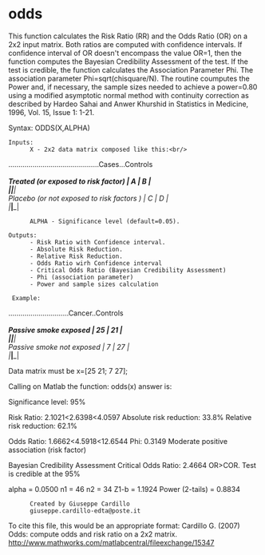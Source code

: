 # odds
This function calculates the Risk Ratio (RR) and the Odds Ratio (OR) on a 2x2
input matrix. Both ratios are computed with confidence intervals. If
confidence interval of OR doesn't encompass the value OR=1, then the
function computes the Bayesian Credibility Assessment of the test. If the
test is credible, the function calculates the Association Parameter Phi.
The association parameter Phi=sqrt(chisquare/N).
The routine coumputes the Power and, if necessary, the sample sizes needed
to achieve a power=0.80 using a modified asymptotic normal method with
continuity correction as described by Hardeo Sahai and Anwer Khurshid in
Statistics in Medicine, 1996, Vol. 15, Issue 1: 1-21.

Syntax: 	ODDS(X,ALPHA)
     
    Inputs:
          X - 2x2 data matrix composed like this:<br/>
.............................................Cases...Controls<br/>
                                             ___________<br/>
Treated (or exposed to risk factor)          |  A  |  B  |<br/>
                                            |_____|_____|<br/>
Placebo (or not exposed to risk factors )    |  C  |  D  |<br/>
                                            |_____|_____|<br/>
                                               
          ALPHA - Significance level (default=0.05).

    Outputs:
          - Risk Ratio with Confidence interval.
          - Absolute Risk Reduction.
          - Relative Risk Reduction.
          - Odds Ratio wirh Confidence interval
          - Critical Odds Ratio (Bayesian Credibility Assessment)
          - Phi (association parameter)
          - Power and sample sizes calculation

     Example: 
..............................Cancer..Controls<br/>
                               ___________<br/>
Passive smoke exposed         |  25 |  21 |<br/>
                              |_____|_____|<br/>
Passive smoke not exposed     |  7  |  27 |<br/>
                              |_____|_____|<br/>

Data matrix must be x=[25 21; 7 27];

Calling on Matlab the function: odds(x)
answer is:

Significance level: 95%
 
Risk Ratio: 2.1021<2.6398<4.0597
Absolute risk reduction: 33.8%
Relative risk reduction: 62.1%
 
Odds Ratio: 1.6662<4.5918<12.6544
Phi: 0.3149
Moderate positive association (risk factor)
 
Bayesian Credibility Assessment
Critical Odds Ratio: 2.4664
OR>COR. Test is credible at the 95%
 
alpha = 0.0500  n1 = 46  n2 = 34
Z1-b = 1.1924  Power (2-tails) = 0.8834

          Created by Giuseppe Cardillo
          giuseppe.cardillo-edta@poste.it

To cite this file, this would be an appropriate format:
Cardillo G. (2007) Odds: compute odds and risk ratio on a 2x2 matrix. 
http://www.mathworks.com/matlabcentral/fileexchange/15347
